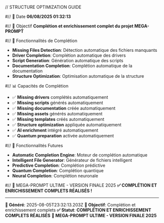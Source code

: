 // STRUCTURE OPTIMIZATION GUIDE

#// 📅 Date
**06/08/2025 01:32:13**

#// 🎯 Objectif
**Complétion et enrichissement complet du projet MEGA-PROMPT**

#// 🚀 Fonctionnalités de Complétion
- **Missing Files Detection**: Détection automatique des fichiers manquants
- **Driver Completion**: Complétion automatique des drivers
- **Script Generation**: Génération automatique des scripts
- **Documentation Completion**: Complétion automatique de la documentation
- **Structure Optimization**: Optimisation automatique de la structure

#// 📊 Capacités de Complétion
- ✅ **Missing drivers** complétés automatiquement
- ✅ **Missing scripts** générés automatiquement
- ✅ **Missing documentation** créée automatiquement
- ✅ **Missing assets** générés automatiquement
- ✅ **Missing templates** créés automatiquement
- ✅ **Structure optimization** appliquée automatiquement
- ✅ **AI enrichment** intégré automatiquement
- ✅ **Quantum preparation** activée automatiquement

#// 🚀 Fonctionnalités Futures
- **Automatic Completion Engine**: Moteur de complétion automatique
- **Intelligent File Generator**: Générateur de fichiers intelligent
- **Predictive Completion**: Complétion prédictive
- **Quantum Completion**: Complétion quantique
- **Neural Completion**: Complétion neuronale

#// 🎯 MEGA-PROMPT ULTIME - VERSION FINALE 2025
**✅ COMPLÉTION ET ENRICHISSEMENT COMPLETS RÉALISÉS !**

---
**📅 Généré**: 2025-08-05T23:32:13.203Z
**🎯 Objectif**: Complétion et enrichissement complets
**✅ Statut**: **COMPLÉTION ET ENRICHISSEMENT COMPLETS RÉALISÉS**
**🚀 MEGA-PROMPT ULTIME - VERSION FINALE 2025**
